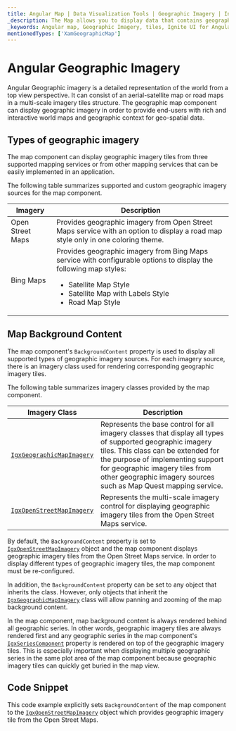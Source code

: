 ```yaml
---
title: Angular Map | Data Visualization Tools | Geographic Imagery | Infragistics
_description: The Map allows you to display data that contains geographic locations from view models or geo-spatial data loaded from shape files on geographic imagery maps.View the demo, dependencies, usage and toolbar for more information.
_keywords: Angular map, Geographic Imagery, tiles, Ignite UI for Angular, Infragistics
mentionedTypes: ['XamGeographicMap']
---
```


# Angular Geographic Imagery

Angular Geographic imagery is a detailed representation of the world from a top view perspective. It can consist of an aerial-satellite map or road maps in a multi-scale imagery tiles structure. The geographic map component can display geographic imagery in order to provide end-users with rich and interactive world maps and geographic context for geo-spatial data.

## Types of geographic imagery

The map component can display geographic imagery tiles from three supported mapping services or from other mapping services that can be easily implemented in an application.

The following table summarizes supported and custom geographic imagery sources for the map component.

| Imagery          | Description                                                                                                                                                                                                         |
| ---------------- | ------------------------------------------------------------------------------------------------------------------------------------------------------------------------------------------------------------------- |
| Open Street Maps | Provides geographic imagery from Open Street Maps service with an option to display a road map style only in one coloring theme.                                                                                    |
| Bing Maps        | Provides geographic imagery from Bing Maps service with configurable options to display the following map styles:<ul><li> Satellite Map Style</li><li> Satellite Map with Labels Style</li><li> Road Map Style</li> |

<!-- | Map Quest |Provides custom geographic imagery from Map Quest service with configurable options to display the following map styles:<ul><li>Satellite Map Style</li><li>Road Map Style</li></ul> -->

## Map Background Content

The map component's `BackgroundContent` property is used to display all supported types of geographic imagery sources. For each imagery source, there is an imagery class used for rendering corresponding geographic imagery tiles.

The following table summarizes imagery classes provided by the map component.

| Imagery Class                                                                                                                                      | Description                                                                                                                                                                                                                                                                                |
| -------------------------------------------------------------------------------------------------------------------------------------------------- | ------------------------------------------------------------------------------------------------------------------------------------------------------------------------------------------------------------------------------------------------------------------------------------------ |
| [`IgxGeographicMapImagery`]({environment:dvapibaseurl}/products/ignite-ui-angular/api/docs/typescript/latest/classes/igxgeographicmapimagery.html) | Represents the base control for all imagery classes that display all types of supported geographic imagery tiles. This class can be extended for the purpose of implementing support for geographic imagery tiles from other geographic imagery sources such as Map Quest mapping service. |
| [`IgxOpenStreetMapImagery`]({environment:dvapibaseurl}/products/ignite-ui-angular/api/docs/typescript/latest/classes/igxopenstreetmapimagery.html) | Represents the multi-scale imagery control for displaying geographic imagery tiles from the Open Street Maps service.                                                                                                                                                                      |

<!-- |`BingMapsMapImagery`|Represents the multi-scale imagery control for displaying geographic imagery tiles from the Bing Maps service.| -->

By default, the `BackgroundContent` property is set to [`IgxOpenStreetMapImagery`]({environment:dvapibaseurl}/products/ignite-ui-angular/api/docs/typescript/latest/classes/igxopenstreetmapimagery.html) object and the map component displays geographic imagery tiles from the Open Street Maps service. In order to display different types of geographic imagery tiles, the map component must be re-configured.

In addition, the `BackgroundContent` property can be set to any object that inherits the class. However, only objects that inherit the [`IgxGeographicMapImagery`]({environment:dvapibaseurl}/products/ignite-ui-angular/api/docs/typescript/latest/classes/igxgeographicmapimagery.html) class will allow panning and zooming of the map background content.

In the map component, map background content is always rendered behind all geographic series. In other words, geographic imagery tiles are always rendered first and any geographic series in the map component's [`IgxSeriesComponent`]({environment:dvapibaseurl}/products/ignite-ui-angular/api/docs/typescript/latest/classes/igxseriescomponent.html) property is rendered on top of the geographic imagery tiles. This is especially important when displaying multiple geographic series in the same plot area of the map component because geographic imagery tiles can quickly get buried in the map view.

## Code Snippet

This code example explicitly sets `BackgroundContent` of the map component to the [`IgxOpenStreetMapImagery`]({environment:dvapibaseurl}/products/ignite-ui-angular/api/docs/typescript/latest/classes/igxopenstreetmapimagery.html) object which provides geographic imagery tile from the Open Street Maps.
